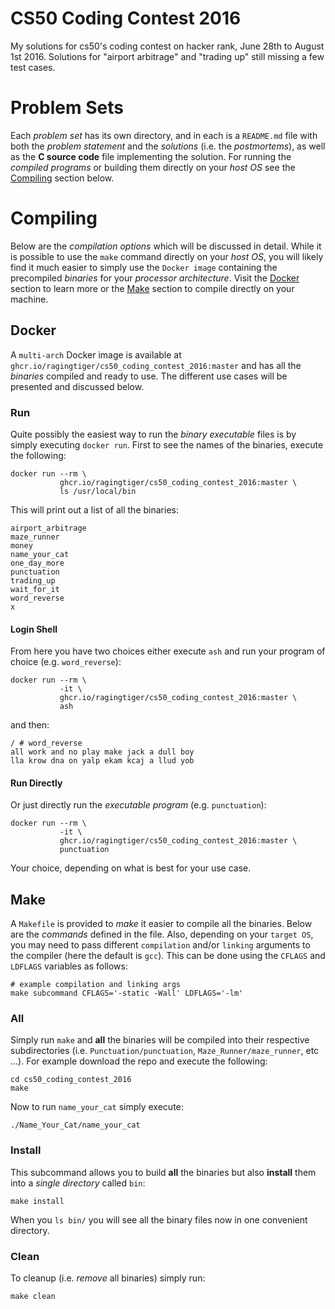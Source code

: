 # CS50 Coding Contest 2016
My solutions for cs50's coding contest on hacker rank, June 28th to August
1st 2016. Solutions for "airport arbitrage" and "trading up" still missing a few
test cases.

# Problem Sets
Each *problem set* has its own directory, and in each is a `README.md` file
with both the *problem statement* and the *solutions* (i.e. the *postmortems*),
as well as the **C source code** file implementing the solution. For running
the *compiled programs* or building them directly on your *host OS* see the
[Compiling](#compiling) section below.

# Compiling
Below are the *compilation options* which will be discussed in detail. While it
is possible to use the `make` command directly on your *host OS*, you will
likely find it much easier to simply use the `Docker image` containing the
precompiled *binaries* for your *processor architecture*. Visit the
[Docker](#docker) section to learn more or the [Make](#make) section to compile
directly on your machine.

## Docker
A `multi-arch` Docker image is available at
`ghcr.io/ragingtiger/cs50_coding_contest_2016:master` and has all the
*binaries* compiled and ready to use. The different use cases will be
presented and discussed below.

### Run
Quite possibly the easiest way to run the *binary executable* files is by
simply executing `docker run`. First to see the names of the binaries, execute
the following:
```
docker run --rm \
           ghcr.io/ragingtiger/cs50_coding_contest_2016:master \
           ls /usr/local/bin
```
This will print out a list of all the binaries:
```
airport_arbitrage
maze_runner
money
name_your_cat
one_day_more
punctuation
trading_up
wait_for_it
word_reverse
x
```

#### Login Shell
From here you have two choices either execute `ash` and run your program of
choice (e.g. `word_reverse`):
```
docker run --rm \
           -it \
           ghcr.io/ragingtiger/cs50_coding_contest_2016:master \
           ash
```
and then:
```
/ # word_reverse
all work and no play make jack a dull boy
lla krow dna on yalp ekam kcaj a llud yob
```

#### Run Directly
Or just directly run the *executable program* (e.g. `punctuation`):
```
docker run --rm \
           -it \
           ghcr.io/ragingtiger/cs50_coding_contest_2016:master \
           punctuation
```
Your choice, depending on what is best for your use case.

## Make
A `Makefile` is provided to *make* it easier to compile all the binaries. Below
are the *commands* defined in the file. Also, depending on your `target OS`,
you may need to pass different `compilation` and/or `linking` arguments to
the compiler (here the default is `gcc`). This can be done using the
`CFLAGS` and `LDFLAGS` variables as follows:
```
# example compilation and linking args
make subcommand CFLAGS='-static -Wall' LDFLAGS='-lm'
```

### All
Simply run `make` and **all** the binaries will be compiled into their
respective subdirectories (i.e. `Punctuation/punctuation`,
`Maze_Runner/maze_runner`, etc ...). For example download the repo and execute
the following:
```
cd cs50_coding_contest_2016
make
```
Now to run `name_your_cat` simply execute:
```
./Name_Your_Cat/name_your_cat
```

### Install
This subcommand allows you to build **all** the binaries but also **install**
them into a *single directory* called `bin`:
```
make install
```
When you `ls bin/` you will see all the binary files now in one convenient
directory.

### Clean
To cleanup (i.e. *remove* all binaries) simply run:
```
make clean
```
